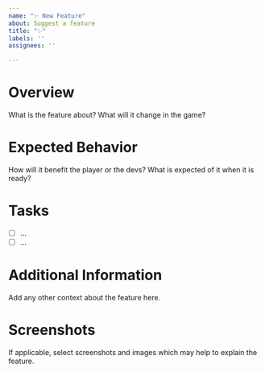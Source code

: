 ```yaml
---
name: "✨ New Feature"
about: Suggest a feature
title: "✨"
labels: ''
assignees: ''

---
```


# Overview
What is the feature about? What will it change in the game?

# Expected Behavior
How will it benefit the player or the devs? What is expected of it when it is ready?

# Tasks
- [ ] ...
- [ ] ...

# Additional Information
Add any other context about the feature here.

# Screenshots
If applicable, select screenshots and images which may help to explain the feature.
